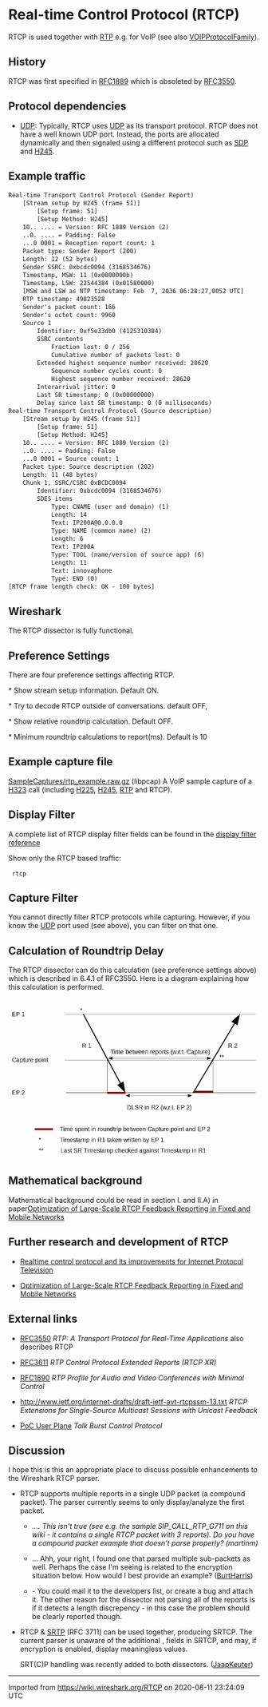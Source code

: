 # Real-time Control Protocol (RTCP)

RTCP is used together with [RTP](/RTP) e.g. for VoIP (see also [VOIPProtocolFamily](/VOIPProtocolFamily)).

## History

RTCP was first specified in [RFC1889](http://www.ietf.org/rfc/rfc1889.txt) which is obsoleted by [RFC3550](http://www.ietf.org/rfc/rfc3550.txt).

## Protocol dependencies

  - [UDP](/UDP): Typically, RTCP uses [UDP](/UDP) as its transport protocol. RTCP does not have a well known UDP port. Instead, the ports are allocated dynamically and then signaled using a different protocol such as [SDP](/SDP) and [H245](/H245).

## Example traffic

    Real-time Transport Control Protocol (Sender Report)
        [Stream setup by H245 (frame 51)]
            [Setup frame: 51]
            [Setup Method: H245]
        10.. .... = Version: RFC 1889 Version (2)
        ..0. .... = Padding: False
        ...0 0001 = Reception report count: 1
        Packet type: Sender Report (200)
        Length: 12 (52 bytes)
        Sender SSRC: 0xbcdc0094 (3168534676)
        Timestamp, MSW: 11 (0x0000000b)
        Timestamp, LSW: 22544384 (0x01580000)
        [MSW and LSW as NTP timestamp: Feb  7, 2036 06:28:27,0052 UTC]
        RTP timestamp: 49823528
        Sender's packet count: 166
        Sender's octet count: 9960
        Source 1
            Identifier: 0xf5e33db0 (4125310384)
            SSRC contents
                Fraction lost: 0 / 256
                Cumulative number of packets lost: 0
            Extended highest sequence number received: 28620
                Sequence number cycles count: 0
                Highest sequence number received: 28620
            Interarrival jitter: 0
            Last SR timestamp: 0 (0x00000000)
            Delay since last SR timestamp: 0 (0 milliseconds)
    Real-time Transport Control Protocol (Source description)
        [Stream setup by H245 (frame 51)]
            [Setup frame: 51]
            [Setup Method: H245]
        10.. .... = Version: RFC 1889 Version (2)
        ..0. .... = Padding: False
        ...0 0001 = Source count: 1
        Packet type: Source description (202)
        Length: 11 (48 bytes)
        Chunk 1, SSRC/CSRC 0xBCDC0094
            Identifier: 0xbcdc0094 (3168534676)
            SDES items
                Type: CNAME (user and domain) (1)
                Length: 14
                Text: IP200A@0.0.0.0
                Type: NAME (common name) (2)
                Length: 6
                Text: IP200A
                Type: TOOL (name/version of source app) (6)
                Length: 11
                Text: innovaphone
                Type: END (0)
    [RTCP frame length check: OK - 100 bytes]

## Wireshark

The RTCP dissector is fully functional.

## Preference Settings

There are four preference settings affecting RTCP.

\* Show stream setup information. Default ON.

\* Try to decode RTCP outside of conversations. default OFF,

\* Show relative roundtrip calculation. Default OFF.

\* Minimum roundtrip calculations to report(ms). Default is 10

## Example capture file

[SampleCaptures/rtp\_example.raw.gz](uploads/__moin_import__/attachments/SampleCaptures/rtp_example.raw.gz) (libpcap) A VoIP sample capture of a [H323](/H323) call (including [H225](/H225), [H245](/H245), [RTP](/RTP) and RTCP).

## Display Filter

A complete list of RTCP display filter fields can be found in the [display filter reference](http://www.wireshark.org/docs/dfref/r/rtcp.html)

Show only the RTCP based traffic:

``` 
 rtcp 
```

## Capture Filter

You cannot directly filter RTCP protocols while capturing. However, if you know the [UDP](/UDP) port used (see above), you can filter on that one.

## Calculation of Roundtrip Delay

The RTCP dissector can do this calculation (see preference settings above) which is described in 6.4.1 of RFC3550. Here is a diagram explaining how this calculation is performed.

![rtcp\_roundtrip.png](uploads/__moin_import__/attachments/RTCP/rtcp_roundtrip.png "rtcp_roundtrip.png")

## Mathematical background

Mathematical background could be read in section I. and II.A) in paper[Optimization of Large-Scale RTCP Feedback Reporting in Fixed and Mobile Networks](http://adela.utko.feec.vutbr.cz/projects/publications/#2)

## Further research and development of RTCP

  - [Realtime control protocol and its improvements for Internet Protocol Television](http://adela.utko.feec.vutbr.cz/projects/publications/#3)

  - [Optimization of Large-Scale RTCP Feedback Reporting in Fixed and Mobile Networks](http://adela.utko.feec.vutbr.cz/projects/publications/#2)

## External links

  - [RFC3550](http://www.ietf.org/rfc/rfc3550.txt) *RTP: A Transport Protocol for Real-Time Applications* also describes RTCP

  - [RFC3611](http://www.ietf.org/rfc/rfc3611.txt) *RTP Control Protocol Extended Reports (RTCP XR)*

  - [RFC1890](http://www.ietf.org/rfc/rfc1890.txt) *RTP Profile for Audio and Video Conferences with Minimal Control*

  - <http://www.ietf.org/internet-drafts/draft-ietf-avt-rtcpssm-13.txt> *RTCP Extensions for Single-Source Multicast Sessions with Unicast Feedback*

  - [PoC User Plane](http://www.openmobilealliance.org/release_program/docs/CopyrightClick.asp?pck=PoC&file=V1_0-20060609-A/OMA-TS-PoC-UserPlane-V1_0-20060609-A.pdf) *Talk Burst Control Protocol*

## Discussion

I hope this is this an appropriate place to discuss possible enhancements to the Wireshark RTCP parser.

  - RTCP supports multiple reports in a single UDP packet (a compound packet). The parser currently seems to only display/analyze the first packet.
    
      - *.... This isn't true (see e.g. the sample SIP\_CALL\_RTP\_G711 on this wiki - it contains a single RTCP packet with 3 reports). Do you have a compound packet example that doesn't parse properly? (martinm)*
    
      - ... Ahh, your right, I found one that parsed multiple sub-packets as well. Perhaps the case I'm seeing is related to the encryption situation below. How would I best provide an example? ([BurtHarris](/BurtHarris))
    
      - \- You could mail it to the developers list, or create a bug and attach it. The other reason for the dissector not parsing all of the reports is if it detects a length discrepency - in this case the problem should be clearly reported though.

  - RTCP & [SRTP](http://tools.ietf.org/html/rfc3711#section-1) (RFC 3711) can be used together, producing SRTCP. The current parser is unaware of the additional , fields in SRTCP, and may, if encryption is enabled, display meaningless values.
    
    SRT(C)P handling was recently added to both dissectors. ([JaapKeuter](/JaapKeuter))

---

Imported from https://wiki.wireshark.org/RTCP on 2020-08-11 23:24:09 UTC
